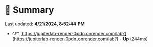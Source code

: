 # 📖 Summary
Last updated: **4/21/2024, 8:52:44 PM**

- `GET` [https://jupiterlab-render-0pdn.onrender.com/lab?](https://jupiterlab-render-0pdn.onrender.com/lab?) - **Up** (244ms)

